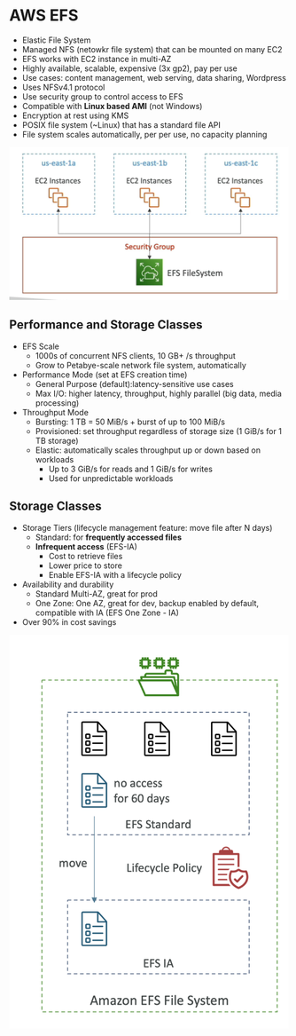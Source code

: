 # AWS EFS
- Elastic File System
- Managed NFS (netowkr file system) that can be mounted on many EC2
- EFS works with EC2 instance in multi-AZ
- Highly available, scalable, expensive (3x gp2), pay per use
- Use cases: content management, web serving, data sharing, Wordpress
- Uses NFSv4.1 protocol
- Use security group to control access to EFS
- Compatible with **Linux based AMI** (not Windows)
- Encryption at rest using KMS
- POSIX file system (~Linux) that has a standard file API
- File system scales automatically, per per use, no capacity planning

![efs](./Images/efs_overview.png)

## Performance and Storage Classes
- EFS Scale
    - 1000s of concurrent NFS clients, 10 GB+ /s throughput
    - Grow to Petabye-scale network file system, automatically
- Performance Mode (set at EFS creation time)
    - General Purpose (default):latency-sensitive use cases
    - Max I/O: higher latency, throughput, highly parallel (big data, media processing)
- Throughput Mode
    - Bursting: 1 TB = 50 MiB/s + burst of up to 100 MiB/s
    - Provisioned: set throughput regardless of storage size (1 GiB/s for 1 TB storage)
    - Elastic: automatically scales throughput up or down based on workloads
        - Up to 3 GiB/s for reads and 1 GiB/s for writes
        - Used for unpredictable workloads

## Storage Classes
- Storage Tiers (lifecycle management feature: move file after N days)
    - Standard: for **frequently accessed files**
    - **Infrequent access** (EFS-IA)
        - Cost to retrieve files
        - Lower price to store
        - Enable EFS-IA with a lifecycle policy
- Availability and durability
    - Standard Multi-AZ, great for prod
    - One Zone: One AZ, great for dev, backup enabled by default, compatible with IA (EFS One Zone - IA)
- Over 90% in cost savings

![efs](./Images/efs_ia.png)
